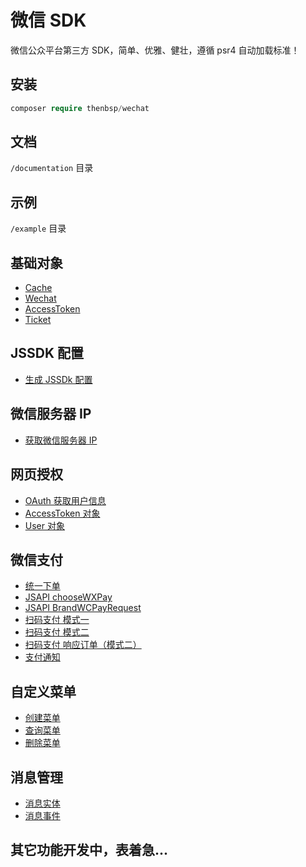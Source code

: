 # 微信 SDK

微信公众平台第三方 SDK，简单、优雅、健壮，遵循 psr4 自动加载标准！

## 安装

```php
composer require thenbsp/wechat
```

## 文档

``/documentation`` 目录

## 示例

``/example`` 目录

## 基础对象

- [Cache](/documentation/cache.md)
- [Wechat](/documentation/wechat.md)
- [AccessToken](/documentation/accesstoken.md)
- [Ticket](/documentation/ticket.md)

## JSSDK 配置

- [生成 JSSDk 配置](/documentation/jssdk.md)

## 微信服务器 IP

- [获取微信服务器 IP](/documentation/serverip.md)

## 网页授权

- [OAuth 获取用户信息](/documentation/oauth.md)
- [AccessToken 对象](/documentation/oauth-accesstoken.md)
- [User 对象](/documentation/oauth-user.md)

## 微信支付

- [统一下单](/documentation/payment-unifiedorder.md)
- [JSAPI chooseWXPay](/documentation/payment-choosewxpay.md)
- [JSAPI BrandWCPayRequest](/documentation/payment-brandwcpayrequest.md)
- [扫码支付 模式一](/documentation/payment-qrcode-forever.md)
- [扫码支付 模式二](/documentation/payment-qrcode-temporary.md)
- [扫码支付 响应订单（模式二）](/documentation/payment-qrcode-response.md)
- [支付通知](/documentation/payment-notify.md)

## 自定义菜单

- [创建菜单](/documentation/menu-create.md)
- [查询菜单](/documentation/menu-query.md)
- [删除菜单](/documentation/menu-delete.md)

## 消息管理

- [消息实体](/documentation/message-entity.md)
- [消息事件](/documentation/message-event.md)

## 其它功能开发中，表着急...